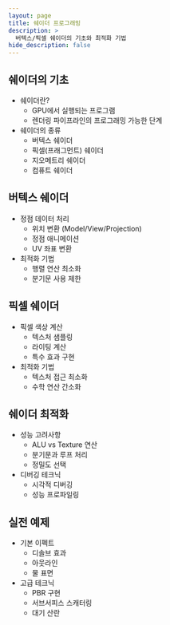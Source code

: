```yaml
---
layout: page
title: 쉐이더 프로그래밍
description: >
  버텍스/픽셀 쉐이더의 기초와 최적화 기법
hide_description: false
---
```


## 쉐이더의 기초
* 쉐이더란?
  * GPU에서 실행되는 프로그램
  * 렌더링 파이프라인의 프로그래밍 가능한 단계
* 쉐이더의 종류
  * 버텍스 쉐이더
  * 픽셀(프래그먼트) 쉐이더
  * 지오메트리 쉐이더
  * 컴퓨트 쉐이더

## 버텍스 쉐이더
* 정점 데이터 처리
  * 위치 변환 (Model/View/Projection)
  * 정점 애니메이션
  * UV 좌표 변환
* 최적화 기법
  * 행렬 연산 최소화
  * 분기문 사용 제한

## 픽셀 쉐이더
* 픽셀 색상 계산
  * 텍스처 샘플링
  * 라이팅 계산
  * 특수 효과 구현
* 최적화 기법
  * 텍스처 접근 최소화
  * 수학 연산 간소화

## 쉐이더 최적화
* 성능 고려사항
  * ALU vs Texture 연산
  * 분기문과 루프 처리
  * 정밀도 선택
* 디버깅 테크닉
  * 시각적 디버깅
  * 성능 프로파일링

## 실전 예제
* 기본 이펙트
  * 디솔브 효과
  * 아웃라인
  * 물 표면
* 고급 테크닉
  * PBR 구현
  * 서브서피스 스캐터링
  * 대기 산란 